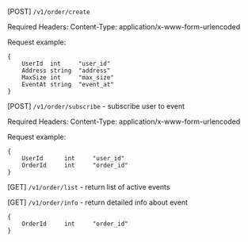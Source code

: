 [POST] `/v1/order/create`

Required Headers:
Content-Type: application/x-www-form-urlencoded

Request example:

```
{
    UserId  int     "user_id"
    Address string  "address"
    MaxSize int     "max_size"
    EventAt string  "event_at"
}
```

[POST]  `/v1/order/subscribe` - subscribe user to event

Required Headers:
Content-Type: application/x-www-form-urlencoded

Request example:

```
{
    UserId      int     "user_id"
    OrderId     int     "order_id"
}
```

[GET] `/v1/order/list` - return list of active events

[GET] `/v1/order/info` - return detailed info about event
```
{
    OrderId     int     "order_id"
}
```
